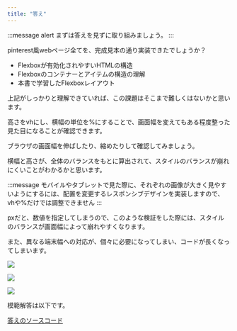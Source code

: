 ```yaml
---
title: "答え"
---
```


:::message alert
まずは答えを見ずに取り組みましょう。
:::

pinterest風webページ全てを、完成見本の通り実装できたでしょうか？

- Flexboxが有効化されやすいHTMLの構造
- Flexboxのコンテナーとアイテムの構造の理解
- 本書で学習したFlexboxレイアウト

上記がしっかりと理解できていれば、この課題はそこまで難しくはないかと思います。

高さをvhにし、横幅の単位を%にすることで、画面幅を変えてもある程度整った見た目になることが確認できます。

ブラウザの画面幅を伸ばしたり、縮めたりして確認してみましょう。

横幅と高さが、全体のバランスをもとに算出されて、スタイルのバランスが崩れにくいことがわかるかと思います。

:::message
モバイルやタブレットで見た際に、それぞれの画像が大きく見やすいようにするには、配置を変更するレスポンシブデザインを実装しますので、vhや%だけでは調整できません
:::

pxだと、数値を指定してしまうので、このような検証をした際には、スタイルのバランスが画面幅によって崩れやすくなります。

また、異なる端末幅への対応が、個々に必要になってしまい、コードが長くなってしまいます。

![](https://storage.googleapis.com/zenn-user-upload/h4yhyqf8b7hry1p8gghaf177mgbm)

![](https://storage.googleapis.com/zenn-user-upload/e2biixtchb6yfotlvjvrinvitpw0)

![](https://storage.googleapis.com/zenn-user-upload/7noqtxeudr6el25oh514qk8hl9uf)

模範解答は以下です。

[答えのソースコード](https://github.com/schabibi1/zenn-book-challenges/tree/main/lesson4-pinterest-answer)